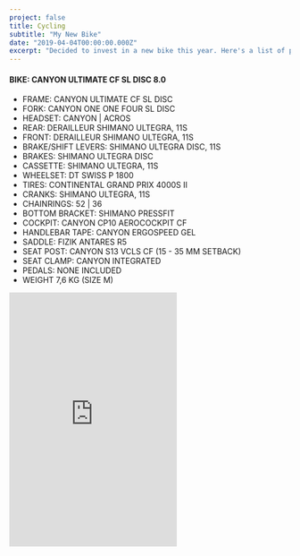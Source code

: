 ```yaml
---
project: false
title: Cycling
subtitle: "My New Bike"
date: "2019-04-04T00:00:00.000Z"
excerpt: "Decided to invest in a new bike this year. Here's a list of parts and accessories. This is the story of my beginner's journey into cycling."
---
```

#### BIKE: CANYON ULTIMATE CF SL DISC 8.0
  * FRAME: CANYON ULTIMATE CF SL DISC
  * FORK: CANYON ONE ONE FOUR SL DISC
  * HEADSET: CANYON | ACROS
  * REAR: DERAILLEUR SHIMANO ULTEGRA, 11S
  * FRONT: DERAILLEUR SHIMANO ULTEGRA, 11S
  * BRAKE/SHIFT LEVERS: SHIMANO ULTEGRA DISC, 11S
  * BRAKES: SHIMANO ULTEGRA DISC
  * CASSETTE: SHIMANO ULTEGRA, 11S
  * WHEELSET: DT SWISS P 1800
  * TIRES: CONTINENTAL GRAND PRIX 4000S II
  * CRANKS: SHIMANO ULTEGRA, 11S
  * CHAINRINGS: 52 | 36
  * BOTTOM BRACKET: SHIMANO PRESSFIT
  * COCKPIT: CANYON CP10 AEROCOCKPIT CF
  * HANDLEBAR TAPE: CANYON ERGOSPEED GEL
  * SADDLE: FIZIK ANTARES R5
  * SEAT POST: CANYON S13 VCLS CF (15 - 35 MM SETBACK)
  * SEAT CLAMP: CANYON INTEGRATED
  * PEDALS: NONE INCLUDED
  * WEIGHT 7,6 KG (SIZE M)

  <iframe height='454' width='300' frameborder='0' allowtransparency='true' scrolling='no' src='https://www.strava.com/athletes/5990835/latest-rides/1e237dd25aae674bc3c8ed1078db8f6f5e2be4d1'></iframe>
